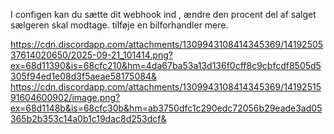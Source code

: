 

I configen kan du 
sætte dit webhook ind ,
ændre den procent del af salget sælgeren skal modtage.
tilføje en bilforhandler mere.




https://cdn.discordapp.com/attachments/1309943108414345369/1419250537614020650/2025-09-21_101414.png?ex=68d11390&is=68cfc210&hm=4da67ba53a13d136f0cff8c9cbfcdf8505d5305f94ed1e08d3f5aeae58175084&
https://cdn.discordapp.com/attachments/1309943108414345369/1419251591604600902/image.png?ex=68d1148b&is=68cfc30b&hm=ab3750dfc1c290edc72056b29eade3ad05365b2b353c14a0b1c19dac8d253dcf&
